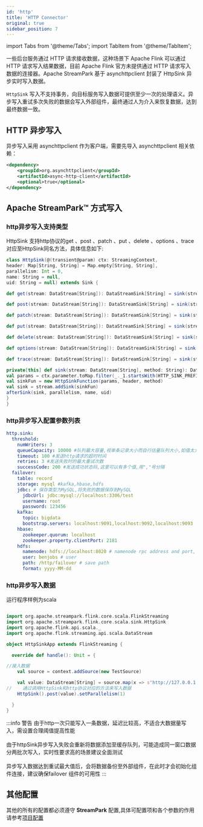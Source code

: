 ```yaml
---
id: 'http'
title: 'HTTP Connector'
original: true
sidebar_position: 7
---
```


import Tabs from '@theme/Tabs';
import TabItem from '@theme/TabItem';

一些后台服务通过 HTTP 请求接收数据，这种场景下 Apache Flink 可以通过 HTTP 请求写入结果数据，目前 Apache Flink 官方未提供通过 HTTP 请求写入
数据的连接器。Apache StreamPark 基于 asynchttpclient 封装了 HttpSink 异步实时写入数据。

`HttpSink` 写入不支持事务，向目标服务写入数据可提供至少一次的处理语义。异步写入重试多次失败的数据会写入外部组件，最终通过人为介入来恢复数据，达到最终数据一致。

## HTTP 异步写入

异步写入采用 asynchttpclient 作为客户端，需要先导入 asynchttpclient 相关依赖：

```xml
<dependency>
    <groupId>org.asynchttpclient</groupId>
    <artifactId>async-http-client</artifactId>
    <optional>true</optional>
</dependency>
```

## Apache StreamPark™ 方式写入

### http异步写入支持类型

HttpSink 支持http协议的get 、post 、patch 、put 、delete 、options 、trace 对应至HttpSink同名方法，具体信息如下:

<TabItem value="Scala" label="Scala">

```scala
class HttpSink(@(transient@param) ctx: StreamingContext,
header: Map[String, String] = Map.empty[String, String],
parallelism: Int = 0,
name: String = null,
uid: String = null) extends Sink {

def get(stream: DataStream[String]): DataStreamSink[String] = sink(stream, HttpGet.METHOD_NAME)

def post(stream: DataStream[String]): DataStreamSink[String] = sink(stream, HttpPost.METHOD_NAME)

def patch(stream: DataStream[String]): DataStreamSink[String] = sink(stream, HttpPatch.METHOD_NAME)

def put(stream: DataStream[String]): DataStreamSink[String] = sink(stream, HttpPut.METHOD_NAME)

def delete(stream: DataStream[String]): DataStreamSink[String] = sink(stream, HttpDelete.METHOD_NAME)

def options(stream: DataStream[String]): DataStreamSink[String] = sink(stream, HttpOptions.METHOD_NAME)

def trace(stream: DataStream[String]): DataStreamSink[String] = sink(stream, HttpTrace.METHOD_NAME)

private[this] def sink(stream: DataStream[String], method: String): DataStreamSink[String] = {
val params = ctx.parameter.toMap.filter(_._1.startsWith(HTTP_SINK_PREFIX)).map(x => x._1.drop(HTTP_SINK_PREFIX.length + 1) -> x._2)
val sinkFun = new HttpSinkFunction(params, header, method)
val sink = stream.addSink(sinkFun)
afterSink(sink, parallelism, name, uid)
}
}

```
</TabItem>

### http异步写入配置参数列表

```yaml
http.sink:
  threshold:
    numWriters: 3
    queueCapacity: 10000 #队列最大容量,视单条记录大小而自行估量队列大小,如值太大,上游数据源来的太快,下游写入数据跟不上可能会OOM.
    timeout: 100 #发送http请求的超时时间
    retries: 3 #发送失败时的最大重试次数
    successCode: 200 #发送成功状态码,这里可以有多个值,用","号分隔
  failover:
    table: record
    storage: mysql #kafka,hbase,hdfs
    jdbc: # 保存类型为MySQL,将失败的数据保存到MySQL
      jdbcUrl: jdbc:mysql://localhost:3306/test
      username: root
      password: 123456
    kafka:
      topic: bigdata
      bootstrap.servers: localhost:9091,localhost:9092,localhost:9093
    hbase:
      zookeeper.quorum: localhost
      zookeeper.property.clientPort: 2181
    hdfs:
      namenode: hdfs://localhost:8020 # namenode rpc address and port, e.g: hdfs://hadoop:8020 , hdfs://hadoop:9000
      user: benjobs # user
      path: /http/failover # save path
      format: yyyy-MM-dd
```

### http异步写入数据
运行程序样例为scala

<Tabs>
<TabItem value="Scala" label="Scala">

```scala

import org.apache.streampark.flink.core.scala.FlinkStreaming
import org.apache.streampark.flink.core.scala.sink.HttpSink
import org.apache.flink.api.scala._
import org.apache.flink.streaming.api.scala.DataStream

object HttpSinkApp extends FlinkStreaming {

  override def handle(): Unit = {

//接入数据
    val source = context.addSource(new TestSource)

    val value: DataStream[String] = source.map(x => s"http://127.0.0.1:8080?userId=(${x.userId}&siteId=${x.siteId})")
//    通过调用HttpSink和http协议对应的方法来写入数据
    HttpSink().post(value).setParallelism(1)

  }
}

```
</TabItem>
</Tabs>

:::info 警告
由于http一次只能写入一条数据，延迟比较高，不适合大数据量写入，需设置合理阈值提高性能<br></br>
由于httpSink异步写入失败会重新将数据添加至缓存队列，可能造成同一窗口数据分两批次写入，实时性要求高的场景建议全面测试<br></br>
异步写入数据达到重试最大值后，会将数据备份至外部组件，在此时才会初始化组件连接，建议确保failover 组件的可用性
:::

## 其他配置
其他的所有的配置都必须遵守 **StreamPark** 配置,具体可配置项和各个参数的作用请参考[项目配置](/docs/development/config/)
